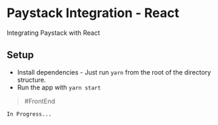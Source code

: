 # Paystack Integration - React
Integrating Paystack with React

## Setup

* Install dependencies - Just run `yarn` from the root of the directory structure.
* Run the app with `yarn start`

>#FrontEnd

```In Progress...```
